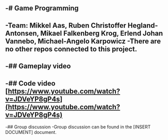 -# Game Programming
-
-Team: Mikkel Aas, Ruben Christoffer Hegland-Antonsen, Mikael Falkenberg Krog, Erlend Johan Vannebo, Michael-Angelo Karpowicz
-There are no other repos connected to this project.
-
-## Gameplay video
-
-## Code video
[https://www.youtube.com/watch?v=JDVeYP8gP4s](https://www.youtube.com/watch?v=JDVeYP8gP4s)
-
-## Group discussion
-Group discussion can be found in the [INSERT DOCUMENT] document. 
